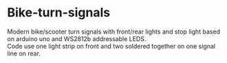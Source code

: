 # Bike-turn-signals
Modern bike/scooter turn signals with front/rear lights and stop light based on arduino uno and WS2812b addressable LEDS.<br/>
Code use one light strip on front and two soldered together on one signal line on rear.
